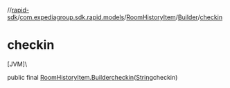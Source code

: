 //[rapid-sdk](../../../../index.md)/[com.expediagroup.sdk.rapid.models](../../index.md)/[RoomHistoryItem](../index.md)/[Builder](index.md)/[checkin](checkin.md)

# checkin

[JVM]\

public final [RoomHistoryItem.Builder](index.md)[checkin](checkin.md)([String](https://docs.oracle.com/javase/8/docs/api/java/lang/String.html)checkin)
